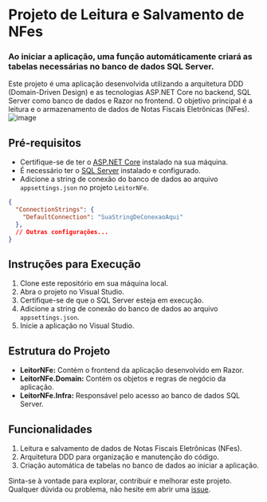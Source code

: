 # Projeto de Leitura e Salvamento de NFes
### Ao iniciar a aplicação, uma função automáticamente criará as tabelas necessárias no banco de dados SQL Server.
Este projeto é uma aplicação desenvolvida utilizando a arquitetura DDD (Domain-Driven Design) e as tecnologias ASP.NET Core no backend, SQL Server como banco de dados e Razor no frontend. O objetivo principal é a leitura e o armazenamento de dados de Notas Fiscais Eletrônicas (NFes).
![image](https://github.com/WillianPrado/LeitorNFe/assets/65555067/5363ab3e-8445-4e06-8e28-a2636e6beddc)

## Pré-requisitos

- Certifique-se de ter o [ASP.NET Core](https://dotnet.microsoft.com/download) instalado na sua máquina.
- É necessário ter o [SQL Server](https://www.microsoft.com/pt-br/sql-server/sql-server-downloads) instalado e configurado.
- Adicione a string de conexão do banco de dados ao arquivo `appsettings.json` no projeto `LeitorNFe`.

```json
{
  "ConnectionStrings": {
    "DefaultConnection": "SuaStringDeConexaoAqui"
  },
  // Outras configurações...
}
```

## Instruções para Execução

1. Clone este repositório em sua máquina local.
2. Abra o projeto no Visual Studio.
3. Certifique-se de que o SQL Server esteja em execução.
4. Adicione a string de conexão do banco de dados ao arquivo `appsettings.json`.
5. Inicie a aplicação no Visual Studio.

## Estrutura do Projeto

- **LeitorNFe:** Contém o frontend da aplicação desenvolvido em Razor.
- **LeitorNFe.Domain:** Contém os objetos e regras de negócio da aplicação.
- **LeitorNFe.Infra:** Responsável pelo acesso ao banco de dados SQL Server.

## Funcionalidades

1. Leitura e salvamento de dados de Notas Fiscais Eletrônicas (NFes).
2. Arquitetura DDD para organização e manutenção do código.
3. Criação automática de tabelas no banco de dados ao iniciar a aplicação.

Sinta-se à vontade para explorar, contribuir e melhorar este projeto. Qualquer dúvida ou problema, não hesite em abrir uma [issue](https://github.com/seu-usuario/seu-repositorio/issues).
